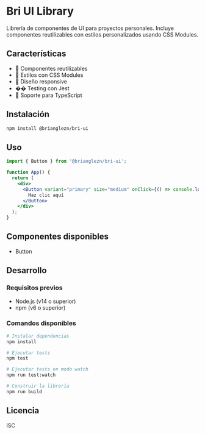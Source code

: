 # Bri UI Library

Librería de componentes de UI para proyectos personales. Incluye componentes reutilizables con estilos personalizados usando CSS Modules.

## Características

- 🧩 Componentes reutilizables
- 🎨 Estilos con CSS Modules
- 📱 Diseño responsive
- �� Testing con Jest
- 🔄 Soporte para TypeScript

## Instalación

```bash
npm install @brianglezn/bri-ui
```

## Uso

```jsx
import { Button } from '@brianglezn/bri-ui';

function App() {
  return (
    <div>
      <Button variant="primary" size="medium" onClick={() => console.log('Clicked!')}>
        Haz clic aquí
      </Button>
    </div>
  );
}
```

## Componentes disponibles

- Button

## Desarrollo

### Requisitos previos

- Node.js (v14 o superior)
- npm (v6 o superior)

### Comandos disponibles

```bash
# Instalar dependencias
npm install

# Ejecutar tests
npm test

# Ejecutar tests en modo watch
npm run test:watch

# Construir la librería
npm run build
```

## Licencia

ISC
